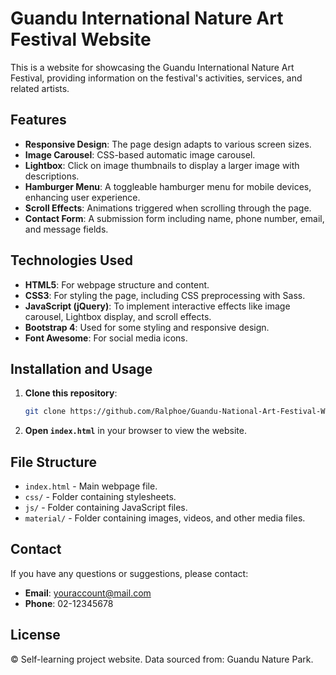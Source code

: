# Guandu International Nature Art Festival Website

This is a website for showcasing the Guandu International Nature Art Festival, providing information on the festival's activities, services, and related artists.

## Features

- **Responsive Design**: The page design adapts to various screen sizes.
- **Image Carousel**: CSS-based automatic image carousel.
- **Lightbox**: Click on image thumbnails to display a larger image with descriptions.
- **Hamburger Menu**: A toggleable hamburger menu for mobile devices, enhancing user experience.
- **Scroll Effects**: Animations triggered when scrolling through the page.
- **Contact Form**: A submission form including name, phone number, email, and message fields.

## Technologies Used

- **HTML5**: For webpage structure and content.
- **CSS3**: For styling the page, including CSS preprocessing with Sass.
- **JavaScript (jQuery)**: To implement interactive effects like image carousel, Lightbox display, and scroll effects.
- **Bootstrap 4**: Used for some styling and responsive design.
- **Font Awesome**: For social media icons.

## Installation and Usage

1. **Clone this repository**:
    ```bash
    git clone https://github.com/Ralphoe/Guandu-National-Art-Festival-Web.git
    ```
2. **Open `index.html`** in your browser to view the website.

## File Structure

- `index.html` - Main webpage file.
- `css/` - Folder containing stylesheets.
- `js/` - Folder containing JavaScript files.
- `material/` - Folder containing images, videos, and other media files.

## Contact

If you have any questions or suggestions, please contact:

- **Email**: youraccount@mail.com
- **Phone**: 02-12345678

## License

&copy; Self-learning project website. Data sourced from: Guandu Nature Park.

